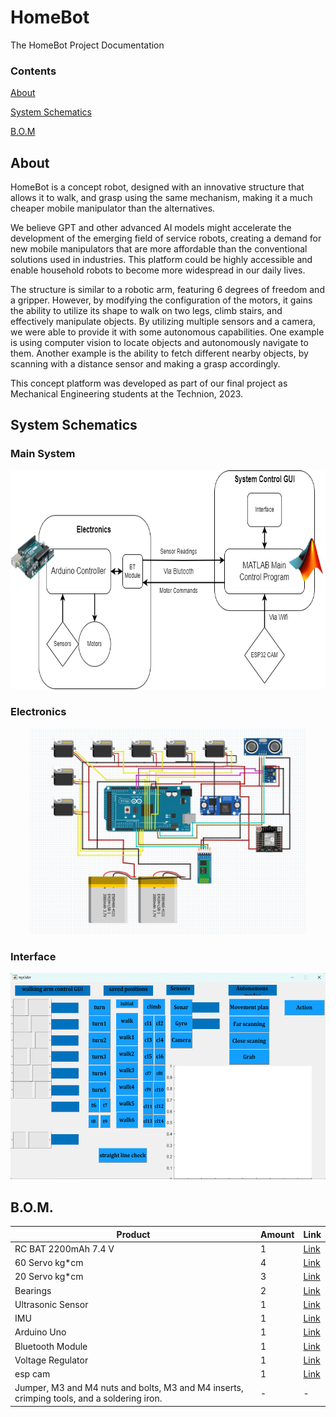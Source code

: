 # HomeBot
The HomeBot Project Documentation

### Contents

[About](##about)

[System Schematics](##systemschematics)

[B.O.M](##bom)

## About
HomeBot is a concept robot, designed with an innovative structure that allows it to walk, and grasp using the same mechanism, making it a much cheaper mobile manipulator than the alternatives.

We believe GPT and other advanced AI models might accelerate the development of the emerging field of service robots, creating a demand for new mobile manipulators that are more affordable than the conventional solutions used in industries. This platform could be highly accessible and enable household robots to become more widespread in our daily lives.

The structure is similar to a robotic arm, featuring 6 degrees of freedom and a gripper. However, by modifying the configuration of the motors, it gains the ability to utilize its shape to walk on two legs, climb stairs, and effectively manipulate objects.
By utilizing multiple sensors and a camera, we were able to provide it with some autonomous capabilities. One example is using computer vision to locate objects and autonomously navigate to them. Another example is the ability to fetch different nearby objects, by scanning with a distance sensor and making a grasp accordingly.

This concept platform was developed as part of our final project as Mechanical Engineering students at the Technion, 2023.


## System Schematics
### Main System
<div align="center"> 
  <img height = "350" src="./Source Code/README Images/Control Scheme.png"> 
</div>

### Electronics
<div align="center"> 
  <img height = "330" src="./Source Code/README Images/Electronics Scheme.png"> 
</div>

### Interface
<div align="center"> 
  <img height = "330" src="./Source Code/README Images/Interface Screenshot.png">
</div>

## B.O.M.
| Product | Amount | Link | 
|---------|-------|------|
|RC BAT  2200mAh 7.4 V  |  1 | [Link](https://he.aliexpress.com/item/4000173875886.html?spm=a2g0o.productlist.main.55.4e6aLTXCLTXCvx&algo_pvid=118f8981-a4c6-42c5-b909-d4c970b9f276&algo_exp_id=118f8981-a4c6-42c5-b909-d4c970b9f276-27&pdp_npi=3%40dis%21ILS%2172.64%2143.6%21%21%21%21%21%402100b0d116877615583004169d0742%2110000000606937268%21sea%21IL%210&curPageLogUid=c13Pg2rlDLkW ) |
|60 Servo kg*cm  |  4 | [Link](https://he.aliexpress.com/item/4001341870852.html?srcSns=sns_WhatsApp&spreadType=socialShare&bizType=ProductDetail&social_params=60175572503&aff_fcid=ac8520d1af984629aab0ee2ca3ff5f8d-1659955186088-08725-_uwSe5V&tt=MG&aff_fsk=_uwSe5V&aff_platform=default&sk=_uwSe5V&aff_trace_key=ac8520d1af984629aab0ee2ca3ff5f8d-1659955186088-08725-_uwSe5V&shareId=60175572503&businessType=ProductDetail&platform=AE&terminal_id=e6b9b5eecda348a780264641ee2018b3&afSmartRedirect=y&gatewayAdapt=glo2isr) |
| 20 Servo kg*cm  |  3 | [Link](https://www.aliexpress.com/item/32907625266.html?srcSns=sns_WhatsApp&spreadType=socialShare&bizType=ProductDetail&social_params=60174481688&aff_fcid=d7fd14b84f624d60be911e99c4dba091-1659955423752-04076-_vokXAP&tt=MG&aff_fsk=_vokXAP&aff_platform=default&sk=_vokXAP&aff_trace_key=d7fd14b84f624d60be911e99c4dba091-1659955423752-04076-_vokXAP&shareId=60174481688&businessType=ProductDetail&platform=AE&terminal_id=e6b9b5eecda348a780264641ee2018b3&afSmartRedirect=y) |
|Bearings |  2 | [Link](https://www.servocity.com/servoblock-standard-size-24-tooth-spline-hub-shaft/) |
|Ultrasonic Sensor  |  1 | [Link](https://www.aliexpress.com/item/1005002919950814.html?spm=a2g0o.productlist.0.0.408f753c9eelLH&algo_pvid=76c9175e-38f1-4114-846f-c36bd94508f8&algo_exp_id=76c9175e-38f1-4114-846f-c36bd94508f8-6&pdp_ext_f=%7B%22sku_id%22%3A%2212000022797597266%22%7D&pdp_npi=2%40dis%21USD%212.65%212.17%21%21%21%21%21%402100bde316599558114852327e87de%2112000022797597266%21sea&curPageLogUid=1NNzij3e4W3y) |
|IMU |  1 | [Link](https://he.aliexpress.com/item/32340949017.html?spm=a2g0o.productlist.0.0.69784a71UyfkJP&algo_pvid=a7a71383-25c7-4a1c-9dd6-62a185676d55&algo_exp_id=a7a71383-25c7-4a1c-9dd6-62a185676d55-0&pdp_ext_f=%7B%22sku_id%22%3A%2210000000609322940%22%7D&pdp_npi=2%40dis%21USD%211.35%211.19%21%21%21%21%21%402100bb4916599555964388339e9e9d%2110000000609322940%21sea&curPageLogUid=odPaV6SjwVoV&gatewayAdapt=glo2isr) |
|Arduino Uno |  1 | [Link](https://he.aliexpress.com/item/32864836449.html?spm=a2g0o.productlist.0.0.6d7a2355X5eJdk&algo_pvid=80ae9458-dd33-4f4c-8cd6-7b000cb5ea00&algo_exp_id=80ae9458-dd33-4f4c-8cd6-7b000cb5ea00-0&pdp_ext_f=%7B%22sku_id%22%3A%2212000023789267551%22%7D&pdp_npi=2%40dis%21USD%214.78%213.82%21%21%21%21%21%400b0a0ac216599559500621346e41a7%2112000023789267551%21sea&curPageLogUid=oHRCK1xAgL3m&gatewayAdapt=glo2isr) |
|Bluetooth Module |  1 | [Link]([https://github.com](https://he.aliexpress.com/item/32786773297.html?spm=a2g0o.productlist.0.0.5e3b5aafSd0AEe&algo_pvid=18b06263-dd29-4e3e-b95d-6ed8de0a30c0&algo_exp_id=18b06263-dd29-4e3e-b95d-6ed8de0a30c0-1&pdp_ext_f=%7B%22sku_id%22%3A%2210000010469459308%22%7D&pdp_npi=2%40dis%21USD%213.3%210.01%21%21%21%21%21%402100bddf16599560372157334ee34e%2110000010469459308%21sea&curPageLogUid=gjJzOGLRD0cn&gatewayAdapt=glo2isr)https://he.aliexpress.com/item/32786773297.html?spm=a2g0o.productlist.0.0.5e3b5aafSd0AEe&algo_pvid=18b06263-dd29-4e3e-b95d-6ed8de0a30c0&algo_exp_id=18b06263-dd29-4e3e-b95d-6ed8de0a30c0-1&pdp_ext_f=%7B%22sku_id%22%3A%2210000010469459308%22%7D&pdp_npi=2%40dis%21USD%213.3%210.01%21%21%21%21%21%402100bddf16599560372157334ee34e%2110000010469459308%21sea&curPageLogUid=gjJzOGLRD0cn&gatewayAdapt=glo2isr) |
|Voltage Regulator |  1 | [Link](https://a.aliexpress.com/_EJZAgTN) |
|esp cam |  1 | [Link](https://he.aliexpress.com/item/1005003472117545.html?spm=a2g0o.productlist.main.1.15502Dtt2Dtt0i&algo_pvid=d07eea10-2d0a-497f-9d19-72d87fc2ccae&algo_exp_id=d07eea10-2d0a-497f-9d19-72d87fc2ccae-0&pdp_npi=3%40dis%21ILS%213.59%212.89%21%21%21%21%21%402100b77316877600687485861d0753%2112000025941403906%21sea%21IL%210&curPageLogUid=mID1d383shdP) |
|Jumper, M3 and M4 nuts and bolts, M3 and M4 inserts, crimping tools, and a soldering iron. |  - | - |


